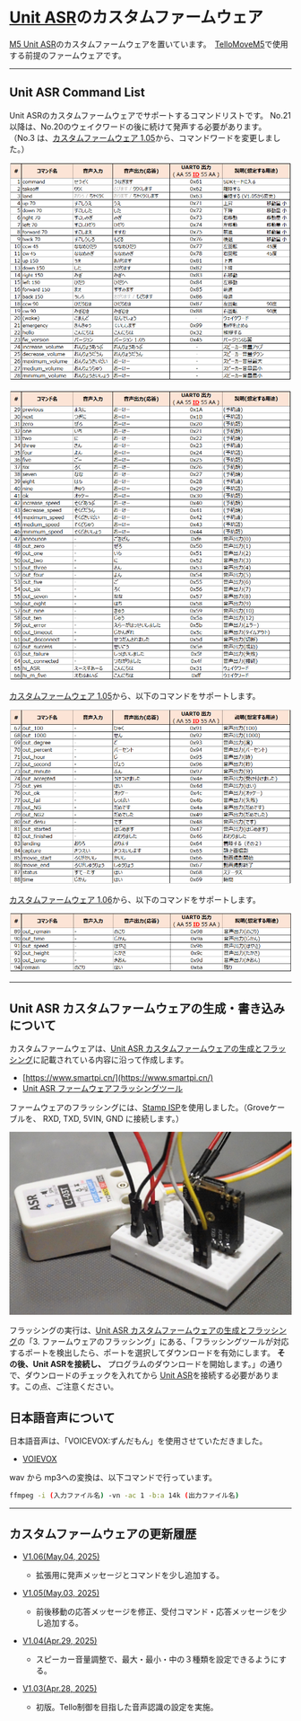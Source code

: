 # [Unit ASR](https://docs.m5stack.com/en/unit/Unit%20ASR)のカスタムファームウェア

[M5 Unit ASR](https://docs.m5stack.com/ja/unit/Unit%20ASR)のカスタムファームウェアを置いています。　[TelloMoveM5](https://github.com/MRSa/TelloMoveM5)で使用する前提のファームウェアです。

--------

## Unit ASR Command List

Unit ASRのカスタムファームウェアでサポートするコマンドリストです。
No.21 以降は、No.20のウェイクワードの後に続けて発声する必要があります。
（No.3 は、[カスタムファームウェア 1.05](jx_ci_03t_firmware_v105.bin)から、コマンドワードを変更しました。）

![ASR Command List](ASR_commands.png)

![ASR Command List(2)](ASR_commands2.png)

[カスタムファームウェア 1.05](jx_ci_03t_firmware_v105.bin)から、以下のコマンドをサポートします。

![ASR Command List(3)](ASR_commands3.png)

[カスタムファームウェア 1.06](jx_ci_03t_firmware_v106.bin)から、以下のコマンドをサポートします。

![ASR Command List(4)](ASR_commands4.png)

--------

## Unit ASR カスタムファームウェアの生成・書き込みについて

カスタムファームウェアは、[Unit ASR カスタムファームウェアの生成とフラッシング](https://docs.m5stack.com/ja/guide/offline_voice/unit_asr/firmware)に記載されている内容に沿って作成します。

- [https://www.smartpi.cn/](https://www.smartpi.cn/)
- [Unit ASR ファームウェアフラッシングツール](https://m5stack-doc.oss-cn-shenzhen.aliyuncs.com/635/CI-03T_Serial_burning_software_V3.7.3.zip)

ファームウェアのフラッシングには、[Stamp ISP](https://docs.m5stack.com/ja/module/StampISP)を使用しました。（Groveケーブルを、 RXD, TXD, 5VIN, GND に接続します。）

![StampISPの配線](StampISP.jpg)

フラッシングの実行は、[Unit ASR カスタムファームウェアの生成とフラッシング](https://docs.m5stack.com/ja/guide/offline_voice/unit_asr/firmware)の「3. ファームウェアのフラッシング」にある、「フラッシングツールが対応するポートを検出したら、ポートを選択してダウンロードを有効にします。 **その後、Unit ASRを接続し、** プログラムのダウンロードを開始します。」の通りで、ダウンロードのチェックを入れてから [Unit ASR](https://docs.m5stack.com/ja/unit/Unit%20ASR)を接続する必要があります。この点、ご注意ください。

## 日本語音声について

日本語音声は、「VOICEVOX:ずんだもん」を使用させていただきました。

- [VOIEVOX](https://voicevox.hiroshiba.jp/)

wav から mp3への変換は、以下コマンドで行っています。

```sh
ffmpeg -i (入力ファイル名) -vn -ac 1 -b:a 14k (出力ファイル名)
```

--------

## カスタムファームウェアの更新履歴

- [V1.06(May.04, 2025)](jx_ci_03t_firmware_v106.bin)
  - 拡張用に発声メッセージとコマンドを少し追加する。

- [V1.05(May.03, 2025)](jx_ci_03t_firmware_v105.bin)
  - 前後移動の応答メッセージを修正、受付コマンド・応答メッセージを少し追加する。

- [V1.04(Apr.29, 2025)](jx_ci_03t_firmware_v104.bin)
  - スピーカー音量調整で、最大・最小・中の３種類を設定できるようにする。

- [V1.03(Apr.28, 2025)](jx_ci_03t_firmware_v103.bin)
  - 初版。Tello制御を目指した音声認識の設定を実施。
